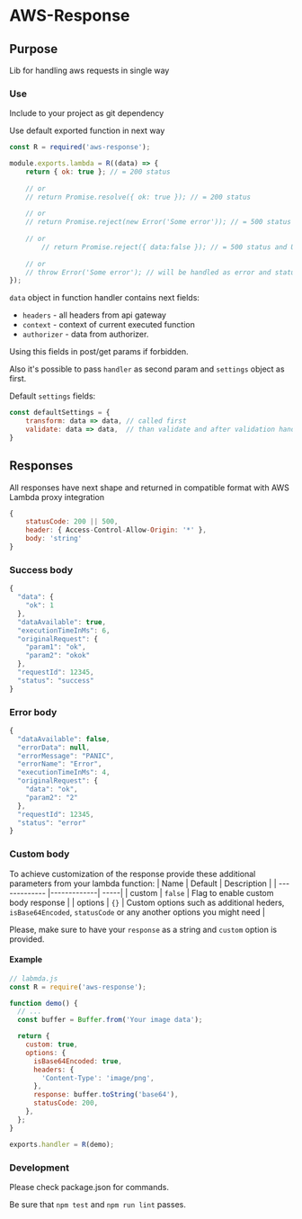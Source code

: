 # AWS-Response

## Purpose

Lib for handling aws requests in single way

### Use

Include to your project as git dependency

Use default exported function in next way

```javascript
const R = required('aws-response');

module.exports.lambda = R((data) => {
    return { ok: true }; // = 200 status
    
    // or
    // return Promise.resolve({ ok: true }); // = 200 status
    
    // or
    // return Promise.reject(new Error('Some error')); // = 500 status and correct errorMessage
    
    // or
        // return Promise.reject({ data:false }); // = 500 status and UnkownError name and message
    
    // or
    // throw Error('Some error'); // will be handled as error and status = 500
});
```

`data` object in function handler contains next fields:
- `headers` - all headers from api gateway
- `context` - context of current executed function
- `authorizer` - data from authorizer.

Using this fields in post/get params if forbidden.

Also it's possible to pass `handler` as second param and `settings` object as first.

Default `settings` fields:

```javascript
const defaultSettings = {
    transform: data => data, // called first 
    validate: data => data,  // than validate and after validation handler is called
}
```

## Responses

All responses have next shape and returned in compatible format with AWS Lambda proxy integration

```javascript
{
    statusCode: 200 || 500,
    header: { Access-Control-Allow-Origin: '*' },
    body: 'string'
}
```

### Success body
 
```javascript
{
  "data": {
    "ok": 1
  }, 
  "dataAvailable": true, 
  "executionTimeInMs": 6, 
  "originalRequest": {
    "param1": "ok", 
    "param2": "okok"
  }, 
  "requestId": 12345, 
  "status": "success"
}
```

### Error body

```javascript
{
  "dataAvailable": false, 
  "errorData": null, 
  "errorMessage": "PANIC", 
  "errorName": "Error", 
  "executionTimeInMs": 4, 
  "originalRequest": {
    "data": "ok", 
    "param2": "2"
  }, 
  "requestId": 12345, 
  "status": "error"
}
```

### Custom body
To achieve customization of the response provide these additional parameters from your lambda function:
| Name        | Default           | Description  |
| ------------- |-------------| -----|
| custom     | `false` | Flag to enable custom body response |
| options      | `{}`      |   Custom options such as additional heders, `isBase64Encoded`, `statusCode` or any another options you might need |

Please, make sure to have your `response` as a string and `custom` option is provided.

#### Example

```javascript
// labmda.js
const R = require('aws-response');

function demo() {
  // ...
  const buffer = Buffer.from('Your image data');

  return {
    custom: true,
    options: {
      isBase64Encoded: true,
      headers: {
        'Content-Type': 'image/png',
      },
      response: buffer.toString('base64'),
      statusCode: 200,
    },
  };
}

exports.handler = R(demo);
```


### Development

Please check package.json for commands.

Be sure that `npm test` and `npm run lint` passes.
